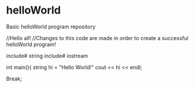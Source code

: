 # helloWorld
Basic helloWorld program repository


//Hello all!
//Changes to this code are made in order to create a successful helloWorld program!


include# string
include# iostream


int main(){
  string hi = "Hello World!"
  cout << hi << endl;
  
  Break;
